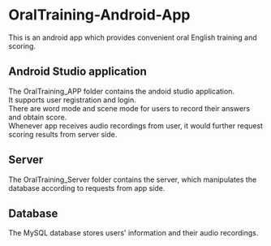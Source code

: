 # OralTraining-Android-App
This is an android app which provides convenient oral English training and scoring.
## Android Studio application
The OralTraining_APP folder contains the andoid studio application. \
It supports user registration and login. \
There are word mode and scene mode for users to record their answers and obtain score. \
Whenever app receives audio recordings from user, it would further request scoring results from server side.  
## Server
The OralTraining_Server folder contains the server, which manipulates the database according to requests from app side. 
## Database
The MySQL database stores users' information and their audio recordings.
